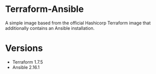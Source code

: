 # Terraform-Ansible

A simple image based from the official Hashicorp Terraform image that additionally contains an Ansible installation.

# Versions
- Terraform 1.7.5
- Ansible 2.16.1
